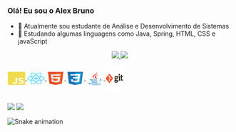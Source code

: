 ### Olá! Eu sou o Alex Bruno

 

- 🔭 Atualmente sou estudante de Análise e Desenvolvimento de Sistemas
- 🌱 Estudando algumas linguagens como Java, Spring, HTML, CSS e javaScript

<div align="center">
  <a href="https://github.com/alexbrunoliveira">
  <img height="180em" src="https://github-readme-stats.vercel.app/api?username=alexbrunoliveira&show_icons=true&theme=dark&include_all_commits=true&count_private=true"/>
  <img height="180em" src="https://github-readme-stats.vercel.app/api/top-langs/?username=alexbrunoliveira&layout=compact&langs_count=7&theme=dark"/>
</div>
  
  <div style="display: inline_block"><br>
  <img align="center" alt="Alex-Js" height="30" width="40" src="https://raw.githubusercontent.com/devicons/devicon/master/icons/javascript/javascript-plain.svg">
  <img align="center" alt="Alex-React" height="30" width="40" src="https://raw.githubusercontent.com/devicons/devicon/master/icons/react/react-original.svg">
  <img align="center" alt="Alex-HTML" height="30" width="40" src="https://raw.githubusercontent.com/devicons/devicon/master/icons/html5/html5-original.svg">
  <img align="center" alt="Alex-CSS" height="30" width="40" src="https://raw.githubusercontent.com/devicons/devicon/master/icons/css3/css3-original.svg">
  <img align="center" alt="Alex-Java" height="30" width="40" src="https://raw.githubusercontent.com/devicons/devicon/master/icons/java/java-original.svg" />
  <img align="center" alt="Alex-Java" height="50" width="40" src="https://raw.githubusercontent.com/devicons/devicon/master/icons/git/git-original-wordmark.svg" />
</div>
  
 ##
  
  <div>
 <a href = "mailto:alexbrunoliveira@gmail.com"><img src="https://img.shields.io/badge/-Gmail-%23333?style=for-the-badge&logo=gmail&logoColor=white" target="_blank"></a>
  <a href="https://www.linkedin.com/in/alex-bruno-de-oliveira-075334a8/" target="_blank"><img src="https://img.shields.io/badge/-LinkedIn-%230077B5?style=for-the-badge&logo=linkedin&logoColor=white" target="_blank"></a> 
    
   ![Snake animation](https://github.com/alexbrunoliveira/alexbrunoliveira/blob/output/github-contribution-grid-snake.svg)
   
  </div>
  
    

  
